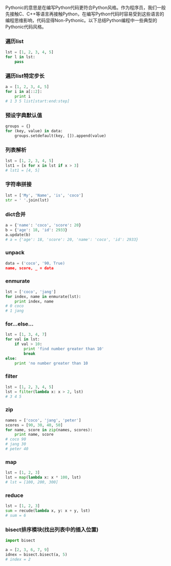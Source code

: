 Pythonic的意思是在编写Python代码更符合Python风格。作为程序员，我们一般先接触C、C++等语言再接触Python，在编写Python代码时容易受到这些语言的编程思维影响，代码显得Non-Pythonic。以下总结Python编程中一些典型的Pythonic代码风格。


### 遍历list
```python
lst = [1, 2, 3, 4, 5]
for l in lst:
    pass
```

### 遍历list特定步长
``` python
a = [1, 2, 3, 4, 5]
for i in a[::2]:
	print i
# 1 3 5 list[start:end:step]
```

### 预设字典默认值
``` python
groups = {}
for (key, value) in data:
    groups.setdefault(key, []).append(value)
```

### 列表解析
``` python
lst = [1, 2, 3, 4, 5]
lst1 = [x for x in lst if x > 3]
# lst1 = [4, 5]
```

### 字符串拼接
``` python
lst = ['My', 'Name', 'is', 'coco']
str = ' '.join(lst)
```

### dict合并
``` python
a = {'name': 'coco', 'score': 20}
b = {'age': 18, 'id': 2933}
a.update(b)
# a = {'age': 18, 'score': 20, 'name': 'coco', 'id': 2933}
```

### unpack
```python
data = ('coco', '90, True)
name, score, _ = data
```

### enmurate
```python
lst = ['coco', 'jang']
for index, name in enmurate(lst):
    print index, name
# 0 coco
# 1 jang
```

### for...else...
```python
lst = [1, 3, 4, 7]
for val in lst:
    if val > 10:
        print 'find number greater than 10'
        break
else:
    print 'no number greater than 10
```

### filter
```python
lst = [1, 2, 3, 4, 5]
lst = filter(lambda x: x > 2, lst)
# 3 4 5
```

### zip
```python
names = ['coco', 'jang', 'peter']
scores = [90, 30, 40, 50]
for name, score in zip(names, scores):
    print name, score
# coco 90
# jang 30
# peter 40
```

### map
```python
lst = [1, 2, 3]
lst = map(lambda x: x * 100, lst)
# lst = [100, 200, 300]
```

### reduce
```python
lst = [1, 2, 3]
sum = recude(lambda x, y: x + y, lst)
# sum = 6
```

### bisect排序模块(找出列表中的插入位置)
```python
import bisect

a = [2, 3, 6, 7, 9]
idnex = bisect.bisect(a, 5)
# index = 2
```